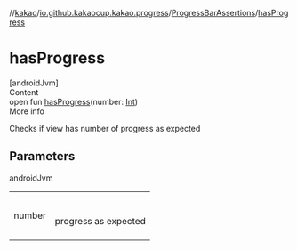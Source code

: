 //[kakao](../../../index.md)/[io.github.kakaocup.kakao.progress](../index.md)/[ProgressBarAssertions](index.md)/[hasProgress](has-progress.md)



# hasProgress  
[androidJvm]  
Content  
open fun [hasProgress](has-progress.md)(number: [Int](https://kotlinlang.org/api/latest/jvm/stdlib/kotlin/-int/index.html))  
More info  


Checks if view has number of progress as expected



## Parameters  
  
androidJvm  
  
| | |
|---|---|
| <a name="io.github.kakaocup.kakao.progress/ProgressBarAssertions/hasProgress/#kotlin.Int/PointingToDeclaration/"></a>number| <a name="io.github.kakaocup.kakao.progress/ProgressBarAssertions/hasProgress/#kotlin.Int/PointingToDeclaration/"></a><br><br>progress as expected<br><br>|
  
  



